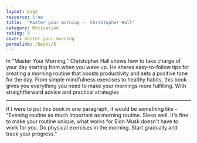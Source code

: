 ```yaml
---
layout: page
resource: true
title:  "Master your morning -  Christopher Hall"
category: Motivation
rating: 3
cover: master-your-morning
permalink: /books/5
---
```

In "Master Your Morning," Christopher Hall shows how to take charge of your day starting from when you wake up.
He shares easy-to-follow tips for creating a morning routine that boosts productivity and sets a positive tone for the day.
From simple mindfulness exercises to healthy habits, this book gives you everything you need to make your mornings more fulfilling.
With straightforward advice and practical strategies


<hr>

If I were to put this book in one paragraph, it would be something like - "Evening routine as much important as morning routine. Sleep well.
It's fine to make your routine unique, what works for Elon Musk doesn't have to work for you. Do physical exercises in the morning. Start gradually
and track your progress."